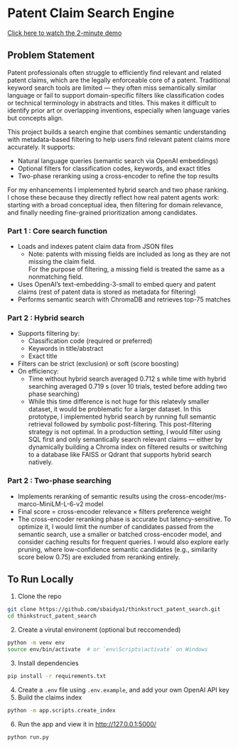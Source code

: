 # Patent Claim Search Engine 

[Click here to watch the 2-minute demo](https://drive.google.com/file/d/1pI9XfK1S39tWiVsNsW1mUeD3Ned35tBK/view?usp=sharing)

## Problem Statement 
Patent professionals often struggle to efficiently find relevant and related patent claims, which are the legally enforceable core of a patent. Traditional keyword search tools are limited — they often miss semantically similar language or fail to support domain-specific filters like classification codes or technical terminology in abstracts and titles. This makes it difficult to identify prior art or overlapping inventions, especially when language varies but concepts align.

This project builds a search engine that combines semantic understanding with metadata-based filtering to help users find relevant patent claims more accurately. It supports:
* Natural language queries (semantic search via OpenAI embeddings)
* Optional filters for classification codes, keywords, and exact titles
* Two-phase reranking using a cross-encoder to refine the top results

For my enhancements I implemented hybrid search and two phase ranking. I chose these because they directly reflect how real patent agents work: starting with a broad conceptual idea, then filtering for domain relevance, and finally needing fine-grained prioritization among candidates.

### Part 1 : Core search function 
* Loads and indexes patent claim data from JSON files 
  - Note: patents with missing fields are included as long as they are not missing the claim field. <br>
    For the purpose of filtering, a missing field is treated the same as a nonmatching field. 
* Uses OpenAI’s text-embedding-3-small to embed query and patent claims (rest of patent data is stored as metadata for filtering)
* Performs semantic search with ChromaDB and retrieves top-75 matches

### Part 2 : Hybrid search 
* Supports filtering by:
    * Classification code (required or preferred)
    * Keywords in title/abstract
    * Exact title
* Filters can be strict (exclusion) or soft (score boosting) 
* On efficiency: 
  - Time without hybrid search averaged 0.712 s while time with hybrid searching averaged 0.719 s (over 10 trials, tested before adding two phase searching)
  - While this time difference is not huge for this relatevly smaller dataset, it would be problematic for a larger dataset. In this prototype, I implemented hybrid search by running full semantic retrieval followed by symbolic post-filtering. This post-filtering strategy is not optimal. In a production setting, I would filter using SQL first and only semantically search relevant claims — either by dynamically building a Chroma index on filtered results or switching to a database like FAISS or Qdrant that supports hybrid search natively.

### Part 2 : Two-phase searching
* Implements reranking of semantic results using the cross-encoder/ms-marco-MiniLM-L-6-v2 model
* Final score = cross-encoder relevance × filters preference weight 
* The cross-encoder reranking phase is accurate but latency-sensitive. To optimize it, I would limit the number of candidates passed from the semantic search, use a smaller or batched cross-encoder model, and consider caching results for frequent queries. I would also explore early pruning, where low-confidence semantic candidates (e.g., similarity score below 0.75) are excluded from reranking entirely.

## To Run Locally 
1. Clone the repo 
```bash
git clone https://github.com/sbaidya1/thinkstruct_patent_search.git
cd thinkstruct_patent_search
```
2. Create a virutal environemt (optional but reccomended) 
```bash
python -m venv env
source env/bin/activate  # or `env\Scripts\activate` on Windows
```
3. Install dependencies
```bash
pip install -r requirements.txt
```
4. Create a `.env` file using `.env.example`, and add your own OpenAI API key
5. Build the claims index 
```bash
python -m app.scripts.create_index
```
6. Run the app and view it in http://127.0.0.1:5000/
```bash
python run.py
```
